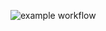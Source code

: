 ![example workflow](https://github.com/irbisfx/yamdb_final/actions/workflows/yamdb_workflow.yml/badge.svg)